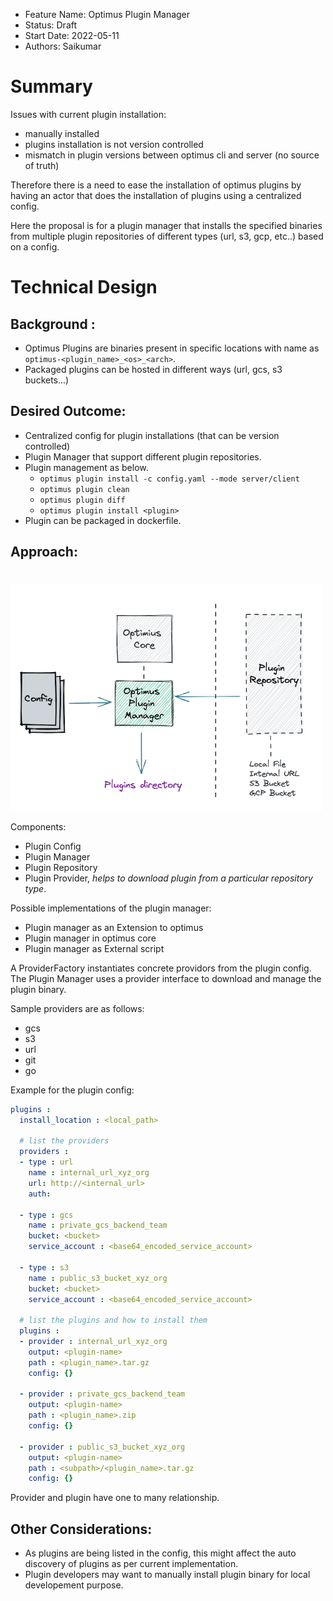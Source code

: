 - Feature Name: Optimus Plugin Manager
- Status: Draft
- Start Date: 2022-05-11
- Authors: Saikumar

# Summary

Issues with current plugin installation:
* manually installed
* plugins installation is not version controlled
* mismatch in plugin versions between optimus cli and server (no source of truth)

Therefore there is a need to ease the installation of optimus plugins by having an actor that does the installation of plugins using a centralized config.

Here the proposal is for a plugin manager that installs the specified binaries from multiple plugin repositories of different types (url, s3, gcp, etc..) based on a config.

# Technical Design

## Background :
* Optimus Plugins are binaries present in specific locations with name as  
`optimus-<plugin_name>_<os>_<arch>`.  
* Packaged plugins can be hosted in different ways (url, gcs, s3 buckets...)

## Desired Outcome:
* Centralized config for plugin installations (that can be version controlled)
* Plugin Manager that support different plugin repositories.
* Plugin management as below.
    *  `optimus plugin install -c config.yaml --mode server/client`
    *  `optimus plugin clean`
    *  `optimus plugin diff`
    *  `optimus plugin install <plugin>`
* Plugin can be packaged in dockerfile.

## Approach:
#
<!-- ![Architecture](images/plugin_manager.png) -->
<img src="images/plugin_manager.png" alt="Plugin Manager" width="500" />

Components:
* Plugin Config
* Plugin Manager
* Plugin Repository
* Plugin Provider, *helps to download plugin from a particular repository type*.


Possible implementations of the plugin manager:
* Plugin manager as an Extension to optimus
* Plugin manager in optimus core
* Plugin manager as External script

A ProviderFactory instantiates concrete providors from the plugin config. 
The Plugin Manager uses a provider interface to download and manage the plugin binary.

Sample providers are as follows:
* gcs
* s3
* url
* git
* go


Example for the plugin config:

```yaml
plugins :
  install_location : <local_path>

  # list the providers
  providers :
  - type : url
    name : internal_url_xyz_org
    url: http://<internal_url>
    auth: 
  
  - type : gcs
    name : private_gcs_backend_team
    bucket: <bucket>
 	service_account : <base64_encoded_service_account>
  
  - type : s3
    name : public_s3_bucket_xyz_org
    bucket: <bucket>
 	service_account : <base64_encoded_service_account>
  
  # list the plugins and how to install them
  plugins :
  - provider : internal_url_xyz_org
    output: <plugin-name>
    path : <plugin_name>.tar.gz
    config: {}
  
  - provider : private_gcs_backend_team
    output: <plugin-name>
    path : <plugin_name>.zip
    config: {}
  
  - provider : public_s3_bucket_xyz_org
    output: <plugin-name>
    path : <subpath>/<plugin_name>.tar.gz
    config: {}
 ```

Provider and plugin have one to many relationship.

## Other Considerations:
* As plugins are being listed in the config, this might affect the auto discovery of plugins as per current implementation.
* Plugin developers may want to manually install plugin binary for local developement purpose.